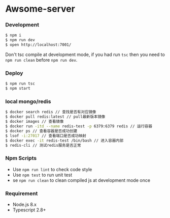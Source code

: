 # Awsome-server

### Development

```bash
$ npm i
$ npm run dev
$ open http://localhost:7001/
```

Don't tsc compile at development mode, if you had run `tsc` then you need to `npm run clean` before `npm run dev`.

### Deploy

```bash
$ npm run tsc
$ npm start
```

### local mongo/redis

```bash
$ docker search redis // 查找是否有对应镜像
$ docker pull redis:latest // pull最新版本镜像
$ docker images // 查看镜像
$ docker run -itd --name redis-test -p 6379:6379 redis // 运行容器
$ docker ps // 查看容器是否成功创建
$ lsof -i:27017 // 查看端口是否成功映射
$ docker exec -it redis-test /bin/bash // 进入容器内部
$ redis-cli // 测试redis服务是否正常
```

### Npm Scripts

- Use `npm run lint` to check code style
- Use `npm test` to run unit test
- se `npm run clean` to clean compiled js at development mode once

### Requirement

- Node.js 8.x
- Typescript 2.8+
